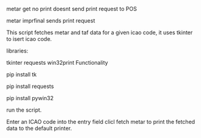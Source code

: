 metar  get no print  doesnt send print request to POS

metar imprfinal  sends print request

This script fetches metar and taf  data for a given icao code, it uses tkinter to isert icao code.

libraries:

tkinter
requests
win32print
Functionality

pip install tk

pip install requests

pip install pywin32

run the script.

Enter an ICAO code into the entry field clicl fetch metar to print the fetched data to the default printer.
